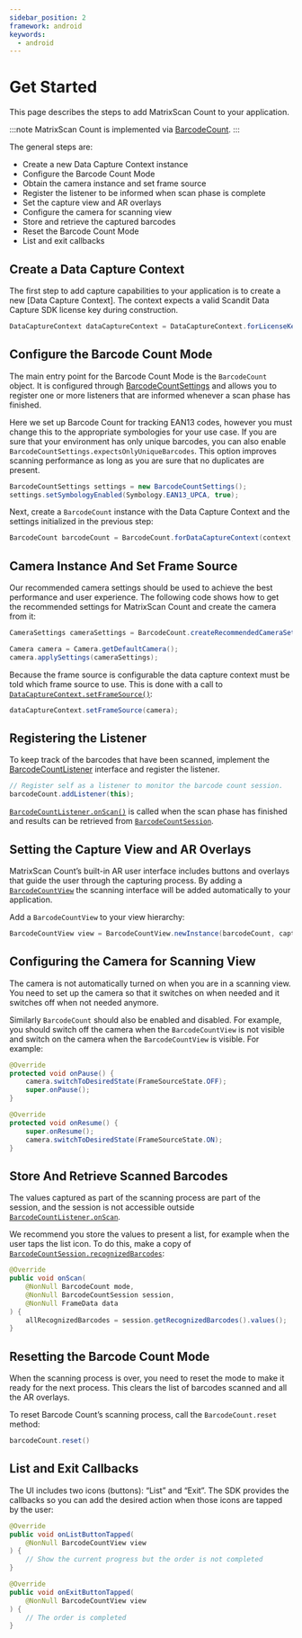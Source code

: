 ```yaml
---
sidebar_position: 2
framework: android
keywords:
  - android
---
```


# Get Started

This page describes the steps to add MatrixScan Count to your application.

:::note
MatrixScan Count is implemented via [BarcodeCount](https://docs.scandit.com/data-capture-sdk/android/barcode-capture/api/barcode-count.html#class-scandit.datacapture.barcode.count.BarcodeCount).
:::

The general steps are:

- Create a new Data Capture Context instance
- Configure the Barcode Count Mode
- Obtain the camera instance and set frame source
- Register the listener to be informed when scan phase is complete
- Set the capture view and AR overlays
- Configure the camera for scanning view
- Store and retrieve the captured barcodes
- Reset the Barcode Count Mode
- List and exit callbacks

## Create a Data Capture Context

The first step to add capture capabilities to your application is to create a new [Data Capture Context]. The context expects a valid Scandit Data Capture SDK license key during construction.

```java
DataCaptureContext dataCaptureContext = DataCaptureContext.forLicenseKey("-- ENTER YOUR SCANDIT LICENSE KEY HERE --");
```

## Configure the Barcode Count Mode

The main entry point for the Barcode Count Mode is the `BarcodeCount` object. It is configured through [BarcodeCountSettings](https://docs.scandit.com/data-capture-sdk/android/barcode-capture/api/barcode-count-settings.html) and allows you to register one or more listeners that are informed whenever a scan phase has finished.

Here we set up Barcode Count for tracking EAN13 codes, however you must change this to the appropriate symbologies for your use case. If you are sure that your environment has only unique barcodes, you can also enable `BarcodeCountSettings.expectsOnlyUniqueBarcodes`. This option improves scanning performance as long as you are sure that no duplicates are present.

```java
BarcodeCountSettings settings = new BarcodeCountSettings();
settings.setSymbologyEnabled(Symbology.EAN13_UPCA, true);
```

Next, create a `BarcodeCount` instance with the Data Capture Context and the settings initialized in the previous step:

```java
BarcodeCount barcodeCount = BarcodeCount.forDataCaptureContext(context, settings);
```

## Camera Instance And Set Frame Source

Our recommended camera settings should be used to achieve the best performance and user experience. The following code shows how to get the recommended settings for MatrixScan Count and create the camera from it:

```java
CameraSettings cameraSettings = BarcodeCount.createRecommendedCameraSettings();

Camera camera = Camera.getDefaultCamera();
camera.applySettings(cameraSettings);
```

Because the frame source is configurable the data capture context must be told which frame source to use. This is done with a call to [`DataCaptureContext.setFrameSource()`](https://docs.scandit.com/data-capture-sdk/android/core/api/data-capture-context.html#method-scandit.datacapture.core.DataCaptureContext.SetFrameSourceAsync):

```java
dataCaptureContext.setFrameSource(camera);
```

## Registering the Listener

To keep track of the barcodes that have been scanned, implement the [BarcodeCountListener](https://docs.scandit.com/data-capture-sdk/android/barcode-capture/api/barcode-count-listener.html#interface-scandit.datacapture.barcode.count.IBarcodeCountListener) interface and register the listener.

```java
// Register self as a listener to monitor the barcode count session.
barcodeCount.addListener(this);
```

[`BarcodeCountListener.onScan()`](https://docs.scandit.com/data-capture-sdk/android/barcode-capture/api/barcode-count-listener.html#method-scandit.datacapture.barcode.count.IBarcodeCountListener.OnScan) is called when the scan phase has finished and results can be retrieved from [`BarcodeCountSession`](https://docs.scandit.com/data-capture-sdk/android/barcode-capture/api/barcode-count-session.html#class-scandit.datacapture.barcode.count.BarcodeCountSession).

## Setting the Capture View and AR Overlays

MatrixScan Count’s built-in AR user interface includes buttons and overlays that guide the user through the capturing process. By adding a [`BarcodeCountView`](https://docs.scandit.com/data-capture-sdk/android/barcode-capture/api/ui/barcode-count-view.html#class-scandit.datacapture.barcode.count.ui.BarcodeCountView) the scanning interface will be added automatically to your application.

Add a `BarcodeCountView` to your view hierarchy:

```java
BarcodeCountView view = BarcodeCountView.newInstance(barcodeCount, captureView);
```

## Configuring the Camera for Scanning View

The camera is not automatically turned on when you are in a scanning view. You need to set up the camera so that it switches on when needed and it switches off when not needed anymore.

Similarly `BarcodeCount` should also be enabled and disabled. For example, you should switch off the camera when the `BarcodeCountView` is not visible and switch on the camera when the `BarcodeCountView` is visible. For example:

```java
@Override
protected void onPause() {
    camera.switchToDesiredState(FrameSourceState.OFF);
    super.onPause();
}

@Override
protected void onResume() {
    super.onResume();
    camera.switchToDesiredState(FrameSourceState.ON);
}
```

## Store And Retrieve Scanned Barcodes

The values captured as part of the scanning process are part of the session, and the session is not accessible outside [`BarcodeCountListener.onScan`](https://docs.scandit.com/data-capture-sdk/android/barcode-capture/api/barcode-count-listener.html#method-scandit.datacapture.barcode.count.IBarcodeCountListener.OnScan).

We recommend you store the values to present a list, for example when the user taps the list icon. To do this, make a copy of [`BarcodeCountSession.recognizedBarcodes`](https://docs.scandit.com/data-capture-sdk/android/barcode-capture/api/barcode-count-session.html#property-scandit.datacapture.barcode.count.BarcodeCountSession.RecognizedBarcodes):

```java
@Override
public void onScan(
    @NonNull BarcodeCount mode,
    @NonNull BarcodeCountSession session,
    @NonNull FrameData data
) {
    allRecognizedBarcodes = session.getRecognizedBarcodes().values();
}
```

## Resetting the Barcode Count Mode

When the scanning process is over, you need to reset the mode to make it ready for the next process. This clears the list of barcodes scanned and all the AR overlays.

To reset Barcode Count’s scanning process, call the `BarcodeCount.reset` method:

```java
barcodeCount.reset()
```

## List and Exit Callbacks

The UI includes two icons (buttons): “List” and “Exit”. The SDK provides the callbacks so you can add the desired action when those icons are tapped by the user:

```java
@Override
public void onListButtonTapped(
    @NonNull BarcodeCountView view
) {
    // Show the current progress but the order is not completed
}

@Override
public void onExitButtonTapped(
    @NonNull BarcodeCountView view
) {
    // The order is completed
}
```
